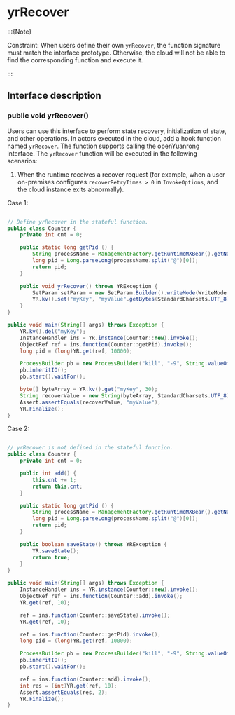 # yrRecover

:::{Note}

Constraint: When users define their own `yrRecover`, the function signature must match the interface prototype. Otherwise, the cloud will not be able to find the corresponding function and execute it.

:::

## Interface description

### public void yrRecover()

Users can use this interface to perform state recovery, initialization of state, and other operations.
In actors executed in the cloud, add a hook function named `yrRecover`. The function supports calling the openYuanrong interface. The `yrRecover` function will be executed in the following scenarios:

1. When the runtime receives a recover request (for example, when a user on-premises configures `recoverRetryTimes > 0` in `InvokeOptions`, and the cloud instance exits abnormally).

Case 1:

```java

// Define yrRecover in the stateful function.
public class Counter {
    private int cnt = 0;

    public static long getPid () {
        String processName = ManagementFactory.getRuntimeMXBean().getName();
        long pid = Long.parseLong(processName.split("@")[0]);
        return pid;
    }

    public void yrRecover() throws YRException {
        SetParam setParam = new SetParam.Builder().writeMode(WriteMode.NONE_L2_CACHE_EVICT).build();
        YR.kv().set("myKey", "myValue".getBytes(StandardCharsets.UTF_8), setParam);
    }
}

public void main(String[] args) throws Exception {
    YR.kv().del("myKey");
    InstanceHandler ins = YR.instance(Counter::new).invoke();
    ObjectRef ref = ins.function(Counter::getPid).invoke();
    long pid = (long)YR.get(ref, 10000);

    ProcessBuilder pb = new ProcessBuilder("kill", "-9", String.valueOf(pid));
    pb.inheritIO();
    pb.start().waitFor();

    byte[] byteArray = YR.kv().get("myKey", 30);
    String recoverValue = new String(byteArray, StandardCharsets.UTF_8);
    Assert.assertEquals(recoverValue, "myValue");
    YR.Finalize();
}
```

Case 2:

```java

// yrRecover is not defined in the stateful function.
public class Counter {
    private int cnt = 0;

    public int add() {
        this.cnt += 1;
        return this.cnt;
    }

    public static long getPid () {
        String processName = ManagementFactory.getRuntimeMXBean().getName();
        long pid = Long.parseLong(processName.split("@")[0]);
        return pid;
    }

    public boolean saveState() throws YRException {
        YR.saveState();
        return true;
    }
}

public void main(String[] args) throws Exception {
    InstanceHandler ins = YR.instance(Counter::new).invoke();
    ObjectRef ref = ins.function(Counter::add).invoke();
    YR.get(ref, 10);

    ref = ins.function(Counter::saveState).invoke();
    YR.get(ref, 10);

    ref = ins.function(Counter::getPid).invoke();
    long pid = (long)YR.get(ref, 10000);

    ProcessBuilder pb = new ProcessBuilder("kill", "-9", String.valueOf(pid));
    pb.inheritIO();
    pb.start().waitFor();

    ref = ins.function(Counter::add).invoke();
    int res = (int)YR.get(ref, 10);
    Assert.assertEquals(res, 2);
    YR.Finalize();
}
```
